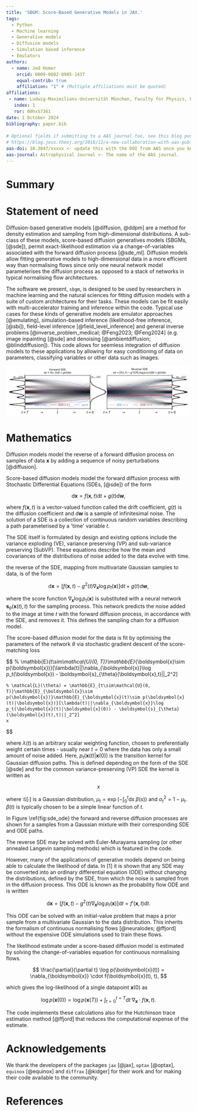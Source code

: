 ```yaml
---
title: 'SBGM: Score-Based Generative Models in JAX.'
tags:
  - Python
  - Machine learning 
  - Generative models 
  - Diffusion models 
  - Simulation based inference
  - Emulators
authors:
  - name: Jed Homer
    orcid: 0009-0002-0985-1437
    equal-contrib: true
    affiliation: "1" # (Multiple affiliations must be quoted)
affiliations:
 - name: Ludwig-Maximilians-Universität München, Faculty for Physics, University Observatory, Scheinerstrasse 1, München, Deustchland.
   index: 1
   ror: 00hx57361
date: 1 October 2024
bibliography: paper.bib

# Optional fields if submitting to a AAS journal too, see this blog post:
# https://blog.joss.theoj.org/2018/12/a-new-collaboration-with-aas-publishing
aas-doi: 10.3847/xxxxx <- update this with the DOI from AAS once you know it.
aas-journal: Astrophysical Journal <- The name of the AAS journal.
---
```


# Summary

<!--  
    What the code does
    - Large / parallel training of big diffusion models on multiple accelerators
    - Speeding up MCMC, LFI, field-level, inverse problems
-->

<!-- The forces on stars, galaies, and dark matter under external gravitational -->
<!-- fields lead to the dynamical evolution of structures in the universe. The orbits -->
<!-- of these bodies are therefore key to understanding the formation, history, and -->
<!-- future state of galaxies. The field of "galactic dynamics," which aims to model -->
<!-- the gravitating components of galaxies to study their structure and evolution, -->
<!-- is now well-established, commonly taught, and frequently used in astronomy. -->
<!-- Aside from toy problems and demonstrations, the majority of problems require -->
<!-- efficient numerical tools, many of which require the same base code (e.g., for -->
<!-- performing numerical orbit integration). -->

# Statement of need

<!--  
    - Diffusion models are theoretically complex generative models. 
      Need fast sampling and likleihood methods built on GPU-parallel
      ODE solvers (diffrax). Subclass of energy-based generative models.

    - Given this dataset, the goal of generative modeling is to fit a model 
      to the data distribution such that we can synthesize new data points 
      at will by sampling from the distribution.

    - Significant limitations of implicit and likelihood-based ML models
      e.g. modelling normalised probability distributions, likelihood calculations
      and sampling speed. Score matching avoids this. Diffusion scales to large
      datasets of high dimension better than other approaches.

    - Score-based models have achieved SOTA results on many tasks and applications
      e.g. LDMs, ...

    - Given the new avenues of research fast and large generative models offer,
      a code that carefully implements them is valuable.

    - Memory efficiency compared to normalising flows for the same tasks (one network conditioned on 't' compared to many sub-flows + faster than CNFs)

    - implemented in JAX, equinox and diffrax

    - likelihood weighting (maximum likelihood training of SBGMs)
-->

Diffusion-based generative models [@diffusion, @ddpm] are a method for density estimation and sampling from high-dimensional distributions. A sub-class of these models, score-based diffusion generatives models (SBGMs, [@sde]), permit exact-likelihood estimation via a change-of-variables associated with the forward diffusion process [@sde_ml]. Diffusion models allow fitting generative models to high-dimensional data in a more efficient way than normalising flows since only one neural network model parameterises the diffusion process as opposed to a stack of networks in typical normalising flow architectures.

<!-- problems in cosmology, need for SBI -->

The software we present, `sbgm`, is designed to be used by researchers in machine learning and the natural sciences for fitting diffusion models with a suite of custom architectures for their tasks. These models can be fit easily with multi-accelerator training and inference within the code. Typical use cases for these kinds of generative models are emulator approaches [@emulating], simulation-based inference (likelihood-free inference, [@sbi]), field-level inference [@field_level_inference] and general inverse problems [@inverse_problem_medical; @Feng2023; @Feng2024] (e.g. image inpainting [@sde] and denoising [@ambientdiffusion; @blinddiffusion]). This code allows for seemless integration of diffusion models to these applications by allowing for easy conditioning of data on parameters, classifying variables or other data such as images.

<!-- Other domains... audio etc -->

![A diagram showing how to map data to a noise distribution (the prior) with an SDE, and reverse this SDE for generative modeling. One can also reverse the associated probability flow ODE, which yields a deterministic process that samples from the same distribution as the SDE. Both the reverse-time SDE and probability flow ODE can be obtained by estimating the score.\label{fig:sde_ode}](sde_ode.png)

# Mathematics

<!-- What is diffusion -->
Diffusion models model the reverse of a forward diffusion process on samples of data $\boldsymbol{x}$ by adding a sequence of noisy perturbations [@diffusion]. 

<!-- What is a diffusion model -->
Score-based diffusion models model the forward diffusion process with Stochastic Differential Equations (SDEs, [@sde]) of the form

$$
\text{d}\boldsymbol{x} = f(\boldsymbol{x}, t)\text{d}t + g(t)\text{d}\boldsymbol{w},
$$

where $f(\boldsymbol{x}, t)$ is a vector-valued function called the drift coefficient, $g(t)$ 
is the diffusion coefficient and $\text{d}\boldsymbol{w}$ is a sample of infinitesimal noise.
The solution of a SDE is a collection of continuous random variables describing a path parameterised
by a 'time' variable $t$.

The SDE itself is formulated by design and existing options include the variance exploding (VE), 
variance preserving (VP) and sub-variance preserving (SubVP). These equations describe how the mean 
and covariances of the distributions of noise added to the data evolve with time.


the reverse of the SDE, mapping from multivariate Gaussian samples to data, is of the form

$$
\text{d}\boldsymbol{x} = [f(\boldsymbol{x}, t) - g^2(t)\nabla_{\boldsymbol{x}}\log p_t(\boldsymbol{x})]\text{d}t + g(t)\text{d}\boldsymbol{w},
$$

where the score function $\nabla_{\boldsymbol{x}}\log p_t(\boldsymbol{x})$ is substituted with a neural network $\boldsymbol{s}_{\theta}(\boldsymbol{x}(t), t)$ for the sampling process. This network predicts the noise added to the image at time $t$ with the forward diffusion process, in accordance with the SDE, and removes it. This defines the sampling chain for a diffusion model.

The score-based diffusion model for the data is fit by optimising the parameters of the network $\theta$ via stochastic gradient descent of the score-matching loss  

$$
    % \mathbb{E}_{t\sim\mathcal{U}(0, T)}\mathbb{E}_{\boldsymbol{x}\sim p(\boldsymbol{x})}[\lambda(t)||\nabla_{\boldsymbol{x}}\log p_t(\boldsymbol{x}) - \boldsymbol{s}_{\theta}(\boldsymbol{x},t)||_2^2]

    % \mathcal{L}(\theta) = \mathbb{E}_{t\sim\mathcal{U}(0, T)}\mathbb{E}_{\boldsymbol{x}\sim p(\boldsymbol{x})}\mathbb{E}_{\boldsymbol{x}(t)\sim p(\boldsymbol{x}(t)|\boldsymbol{x})}[\lambda(t)||\nabla_{\boldsymbol{x}}\log p_t(\boldsymbol{x}(t)|\boldsymbol{x}(0)) - \boldsymbol{s}_{\theta}(\boldsymbol{x}(t),t)||_2^2]
    x
$$

where $\lambda(t)$ is an arbitrary scalar weighting function, chosen to preferentially weight certain times - usually near $t=0$ where the data has only a small amount of noise added. Here, $p_t(\boldsymbol{x}(t)|\boldsymbol{x}(0))$ is the transition kernel for Gaussian diffusion paths. This is defined depending on the form of the SDE [@sde] and for the common variance-preserving (VP) SDE the kernel is written as 

$$
    % p(\boldsymbol{x}(t)|\boldsymbol{x}(0)) = \mathcal{G}[\boldsymbol{x}(t)|\mu_t \cdot \boldsymbol{x}(0), \sigma^2_t \cdot \mathbb{I}]
    x
$$

where $\mathcal{G}[\cdot]$ is a Gaussian distribution, $\mu_t=\exp(-\int_0^t\text{d}s \; \beta(s))$ and $\sigma^2_t = 1 - \mu_t$. $\beta(t)$ is typically chosen to be a simple linear function of $t$.

In Figure \ref{fig:sde_ode} the forward and reverse diffusion processes are shown for a samples from a Gaussian mixture with their corresponding SDE and ODE paths.

The reverse SDE may be solved with Euler-Murayama sampling (or other annealed Langevin sampling methods) which is featured in the code. 

However, many of the applications of generative models depend on being able to calculate the likelihood of data. In [1] it is shown that any SDE may be converted into an ordinary differential equation (ODE) without changing the distributions, defined by the SDE, from which the noise is sampled from in the diffusion process. This ODE is known as the probability flow ODE and is written

$$
    \text{d}\boldsymbol{x} = [f(\boldsymbol{x}, t) - g^2(t)\nabla_{\boldsymbol{x}}\log p_t(\boldsymbol{x})]\text{d}t = f'(\boldsymbol{x}, t)\text{d}t.
$$

This ODE can be solved with an initial-value problem that maps a prior sample from a multivariate Gaussian to the data distribution. This inherits the formalism of continuous normalising flows [@neuralodes; @ffjord] without the expensive ODE simulations used to train these flows. 

The likelihood estimate under a score-based diffusion model is estimated by solving the change-of-variables equation for continuous normalising flows. 

$$
\frac{\partial}{\partial t} \log p(\boldsymbol{x}(t)) = \nabla_{\boldsymbol{x}} \cdot f(\boldsymbol{x}(t), t),
$$

which gives the log-likelihood of a single datapoint $\boldsymbol{x}(0)$ as 

$$
\log p(\boldsymbol{x}(0)) = \log p(\boldsymbol{x}(T)) + \int_{t=0}^{t=T}\text{d}t \; \nabla_{\boldsymbol{x}}\cdot f(\boldsymbol{x}, t).
$$


The code implements these calculations also for the Hutchinson trace estimation method [@ffjord] that reduces the computational expense of the estimate. 

<!--  Controllable generation Yang Song? -->

<!-- You can also use plain \LaTeX for equations
\begin{equation}\label{eq:fourier}
\hat f(\omega) = \int_{-\infty}^{\infty} f(x) e^{i\omega x} dx
\end{equation}
and refer to \autoref{eq:fourier} from text. --> 

<!-- # Citations -->

<!-- Citations to entries in paper.bib should be in
[rMarkdown](http://rmarkdown.rstudio.com/authoring_bibliographies_and_citations.html)
format. -->

<!-- If you want to cite a software repository URL (e.g. something on GitHub without a preferred
citation) then you can do it with the example BibTeX entry below for @fidgit. -->

<!-- For a quick reference, the following citation commands can be used:
- `@author:2001`  ->  "Author et al. (2001)"
- `[@author:2001]` -> "(Author et al., 2001)"
- `[@author1:2001; @author2:2001]` -> "(Author1 et al., 2001; Author2 et al., 2002)" -->

<!-- Figures can be included like this:
![Caption for example figure.\label{fig:example}](figure.png)
and referenced from text using \autoref{fig:example}.

Figure sizes can be customized by adding an optional second parameter:
![Caption for example figure.](figure.png){ width=20% } -->

# Acknowledgements

We thank the developers of the packages `jax` [@jax], `optax` [@optax], `equinox` [@equinox] and `diffrax` [@kidger] for their work and for making their code available to the community.

# References